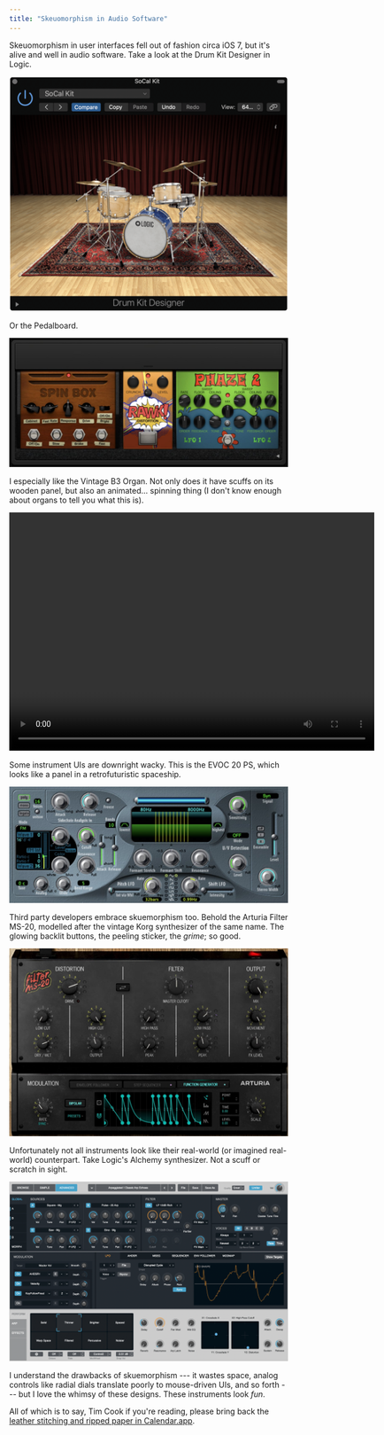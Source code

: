 ```yaml
---
title: "Skeuomorphism in Audio Software"
---
```


Skeuomorphism in user interfaces fell out of fashion circa iOS 7, but it's alive and well in audio software. Take a look at the Drum Kit Designer in Logic.

![Logic Drum Kit Designer](/images/logic-drum-kit-designer.png)

Or the Pedalboard.

![Logic Pedalboard](/images/logic-pedalboard.jpg)

I especially like the Vintage B3 Organ. Not only does it have scuffs on its wooden panel, but also an animated... spinning thing (I don't know enough about organs to tell you what this is).

<video autoplay height="430" loop src="/videos/logic-vintage-b3-organ.mp4" width="660"></video>

Some instrument UIs are downright wacky. This is the EVOC 20 PS, which looks like a panel in a retrofuturistic spaceship.

![Logic EVOC 20 PS](/images/logic-evoc-20-ps.jpg)

Third party developers embrace skuemorphism too. Behold the Arturia Filter MS-20, modelled after the vintage Korg synthesizer of the same name. The glowing backlit buttons, the peeling sticker, the *grime*; so good.

![Arturia Filter MS-20](/images/arturia-filter-ms-20.jpg)

Unfortunately not all instruments look like their real-world (or imagined real-world) counterpart. Take Logic's Alchemy synthesizer. Not a scuff or scratch in sight.

![Logic Alchemy](/images/logic-alchemy.png)

I understand the drawbacks of skuemorphism --- it wastes space, analog controls like radial dials translate poorly to mouse-driven UIs, and so forth --- but I love the whimsy of these designs. These instruments look *fun*.

All of which is to say, Tim Cook if you're reading, please bring back the [leather stitching and ripped paper in Calendar.app](https://512pixels.net/wp-content/uploads/2018/09/10-7-Lion-iCal-2000x1528.png).
